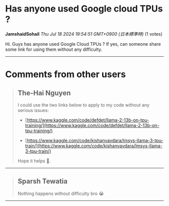 # Has anyone used Google cloud TPUs ?

**JamshaidSohail** *Thu Jul 18 2024 19:54:51 GMT+0900 (日本標準時)* (1 votes)

Hi. Guys has anyone used Google Cloud TPUs ? If yes, can someone share some link for using them without any difficulty. 



---

 # Comments from other users

> ## The-Hai Nguyen
> 
> I could use the two links below to apply to my code without any serious issues:
> 
> - [https://www.kaggle.com/code/defdet/llama-2-13b-on-tpu-training/](https://www.kaggle.com/code/defdet/llama-2-13b-on-tpu-training/)
> 
> - [https://www.kaggle.com/code/kishanvavdara/lmsys-llama-3-tpu-train/](https://www.kaggle.com/code/kishanvavdara/lmsys-llama-3-tpu-train/)
> 
> Hope it helps 🤗.
> 
> 
> 


---

> ## Sparsh Tewatia
> 
> Nothing happens without difficulty bro 😭
> 
> 
> 


---

